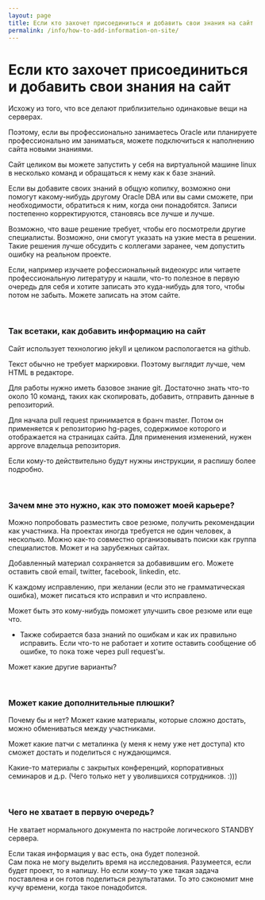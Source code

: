 ```yaml
---
layout: page
title: Если кто захочет присоединиться и добавить свои знания на сайт
permalink: /info/how-to-add-information-on-site/
---
```


# Если кто захочет присоединиться и добавить свои знания на сайт

Исхожу из того, что все делают приблизительно одинаковые вещи на серверах.

Поэтому, если вы профессионально занимаетесь Oracle или планируете профессионально им заниматься, можете подключиться к наполнению сайта новыми знаниями.

Сайт целиком вы можете запустить у себя на виртуальной машине linux в несколько команд и обращаться к нему как к базе знаний.

Если вы добавите своих знаний в общую копилку, возможно они помогут какому-нибудь другому Oracle DBA или вы сами сможете, при необходимости, обратиться к ним, когда они понадобятся.
Записи постепенно корректируются, становясь все лучше и лучше.


Возможно, что ваше решение требует, чтобы его посмотрели другие специалисты. Возможно, они смогут указать на узкие места в решении. Такие решения лучше обсудить с коллегами заранее, чем допустить ошибку на реальном проекте.

Если, например изучаете рофессиональный видеокурс или читаете профессиональную литературу и нашли, что-то полезное в первую очередь для себя и хотите записать это куда-нибудь для того, чтобы потом не забыть. Можете записать на этом сайте.


<br/>

### Так всетаки, как добавить информацию на сайт

Сайт использует технологию jekyll и целиком распологается на github.

Текст обычно не требует маркировки. Поэтому выглядит лучше, чем HTML в редакторе.

Для работы нужно иметь базовое знание git. Достаточно знать что-то около 10 команд, таких как скопировать, добавить, отправить данные в репозиторий.

Для начала pull request принимается в бранч master. Потом он применяется к репозиторию hg-pages, содержимое которого и отображается на страницах сайта. Для применения изменений, нужен approve владельца репозитория.

Если кому-то действительно будут нужны инструкции, я распишу более подробно.

<br/>

### Зачем мне это нужно, как это поможет моей карьере?

Можно попробовать разместить свое резюме, получить рекомендации как участника.
На проектах иногда требуется не один человек, а несколько. Можно как-то совместно организовывать поиски как группа специалистов. Может и на зарубежных сайтах.


Добавленный материал сохраняется за добавившим его. Можете оставить свой email, twitter, facebook, linkedin, etc.

К каждому исправлению, при желании (если это не грамматическая ошибка), может писаться кто исправил и что исправлено.

Может быть это кому-нибудь поможет улучшить свое резюме или еще что.


+ Также собирается база знаний по ошибкам и как их правильно исправить.
Если что-то не работает и хотите оставить сообщение об ошибке, то пока тоже через pull request'ы.

Может какие другие варианты?

<br/>

### Может какие дополнительные плюшки?

Почему бы и нет? Может какие материалы, которые сложно достать, можно обмениваться между участниками.

Может какие патчи с металинка (у меня к нему уже нет доступа) кто сможет достать и поделиться с нуждающимся.

Какие-то материалы с закрытых конференций, корпоративных семинаров и д.р. (Чего только нет у уволившихся сотрудников. :)))


<br/>

### Чего не хватает в первую очередь?


Не хватает нормального документа по настройе логического STANDBY сервера.

Если такая информация у вас есть, она будет полезной.<br/>
Сам пока не могу выделить время на исследования. Разумеется, если будет проект, то я напишу. Но если кому-то уже такая задача поставлена и он готов поделиться результатами. То это сэкономит мне кучу времени, когда такое понадобится.
